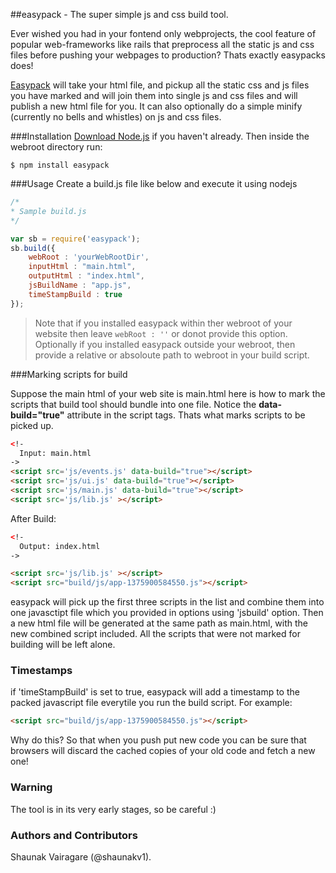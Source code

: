 ##easypack - The super simple js and css build tool.

Ever wished you had in your fontend only webprojects, the cool feature of popular web-frameworks like rails that 
preprocess all the static js and css files before pushing your webpages to production? Thats exactly easypacks does! 

[Easypack](http://shaunakv1.github.io/easypack/) will take your html file, and pickup all the static css and js files you have marked and will join them into single js and css files and will publish a new html file for you. It can also optionally do a simple minify (currently no bells and whistles) on js and css files. 

###Installation 
[Download Node.js](http://nodejs.org/download/) if you haven't already. Then inside the webroot directory run:
```
$ npm install easypack
```


###Usage
Create a build.js file like below and execute it using nodejs
```js
/*
* Sample build.js
*/

var sb = require('easypack');
sb.build({
  	webRoot : 'yourWebRootDir',
	inputHtml : "main.html",  
	outputHtml : "index.html",
	jsBuildName : "app.js",
	timeStampBuild : true
});
```
> Note that if you installed easypack within ther webroot of your website then leave ``` webRoot : '' ``` or donot provide this option. Optionally
if you installed easypack outside your webroot, then provide a relative or absoloute path to webroot in your build script.

###Marking scripts for build

Suppose the main html of your web site is main.html here is how to mark the scripts that build tool should bundle into one file.
Notice the **data-build="true"** attribute in the script tags. Thats what marks scripts to be picked up. 

```html
<!-
  Input: main.html
->
<script src='js/events.js' data-build="true"></script>
<script src='js/ui.js' data-build="true"></script>
<script src='js/main.js' data-build="true"></script>
<script src='js/lib.js' ></script>

```
After Build:

```html
<!-
  Output: index.html
->

<script src='js/lib.js' ></script>
<script src="build/js/app-1375900584550.js"></script>

```

easypack will pick up the first three scripts in the list and combine them into one javasctipt file which you provided in options using 'jsbuild' option.
Then a new html file will be generated at the same path as main.html, with the new combined script included. All the scripts that were not marked for building will be left alone.

### Timestamps
if 'timeStampBuild' is set to true, easypack will add a timestamp to the packed javascript file everytile you run the build script.
For example:

```html
<script src="build/js/app-1375900584550.js"></script>
```
Why do this? So that when you push put new code you can be sure that browsers will discard the cached copies of your old code and fetch a new one! 

### Warning
The tool is in its very early stages, so be careful :) 


### Authors and Contributors
Shaunak Vairagare (@shaunakv1).
